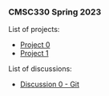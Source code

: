 ### CMSC330 Spring 2023 

List of projects:

+ [Project 0](https://classroom.github.com/a/uXj0y7qf)
+ [Project 1](https://classroom.github.com/a/qe6I5Kns)

List of discussions:
+ [Discussion 0 - Git](https://github.com/cmsc330-umd/spring23/tree/main/discussions/d0_git)
